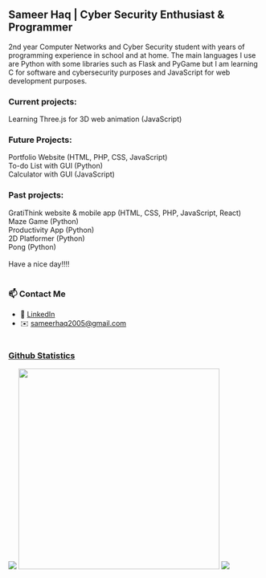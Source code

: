 ## Sameer Haq | Cyber Security Enthusiast & Programmer
2nd year Computer Networks and Cyber Security  student with years of programming experience in school and at home. The main languages I use are Python with some libraries such as Flask and PyGame but I am learning C for software and cybersecurity purposes and JavaScript for web development purposes. <br/>

### Current projects: <br/>
Learning Three.js for 3D web animation (JavaScript)<br>

### Future Projects:<br/>
Portfolio Website (HTML, PHP, CSS, JavaScript) <br>
To-do List with GUI (Python)<br/>
Calculator with GUI (JavaScript) <br/>

### Past projects:<br/>
GratiThink website & mobile app (HTML, CSS, PHP, JavaScript, React) <br/>
Maze Game (Python)<br/>
Productivity App (Python)<br/>
2D Platformer (Python) <br/>
Pong (Python) <br/>
<br/>
Have a nice day!!!!
<br><br>


### 📫 Contact Me
- 💼 [LinkedIn](https://www.linkedin.com/in/sameer-ul-haq-6861b923b/)
- ✉️ sameerhaq2005@gmail.com
<br><br>

### <u>Github Statistics</u>
<img src="https://github-readme-stats.vercel.app/api?username=SameerUH&show_icons=true&theme=tokyonight"/>
<img src="https://github-readme-stats.vercel.app/api/top-langs/?username=SameerUH&layout=compact&theme=tokyonight" width = "400"/>
<img src="https://streak-stats.demolab.com?user=SameerUH&theme=radical"/>

<!--
**SameerUH/sameeruh** is a ✨ _special_ ✨ repository because its `README.md` (this file) appears on your GitHub profile.

Here are some ideas to get you started:

- 🔭 I’m currently working on ...
- 🌱 I’m currently learning ...
- 👯 I’m looking to collaborate on ...
- 🤔 I’m looking for help with ...
- 💬 Ask me about ...
- 📫 How to reach me: ...
- 😄 Pronouns: ...
- ⚡ Fun fact: ...
-->
